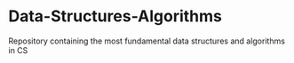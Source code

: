 # Data-Structures-Algorithms
Repository containing the most fundamental data structures and algorithms in CS
